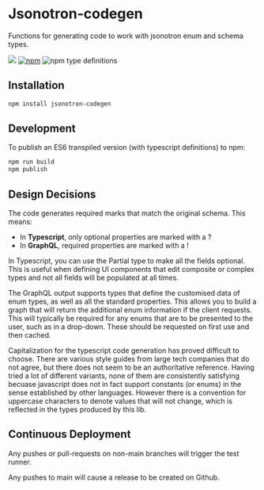 # Jsonotron-codegen

Functions for generating code to work with jsonotron enum and schema types.

![](https://github.com/karlhulme/jsonotron/workflows/CD/badge.svg)
[![npm](https://img.shields.io/npm/v/jsonotron-codegen.svg)](https://www.npmjs.com/package/jsonotron-codegen)
![npm type definitions](https://img.shields.io/npm/types/typescript)

## Installation

```bash
npm install jsonotron-codegen
```


## Development


To publish an ES6 transpiled version (with typescript definitions) to npm:

```bash
npm run build
npm publish
```


## Design Decisions

The code generates required marks that match the original schema.  This means:

* In **Typescript**, only optional properties are marked with a ?
* In **GraphQL**, required properties are marked with a !

In Typescript, you can use the Partial type to make all the fields optional.  This is useful when defining UI components that edit composite or complex types and not all fields will be populated at all times.

The GraphQL output supports types that define the customised data of enum types, as well as all the standard properties.
This allows you to build a graph that will return the additional enum information if the client requests.  This will
typically be required for any enums that are to be presented to the user, such as in a drop-down.  These should be
requested on first use and then cached.

Capitalization for the typescript code generation has proved difficult to choose.  There are various style guides from large tech companies that do not agree, but there does not seem to be an authoritative reference.  Having tried a lot of different variants, none of them are consistently satisfying becuase javascript does not in fact support constants (or enums) in the sense established by other languages.  However there is a convention for uppercase characters to denote values that will not change, which is reflected in the types produced by this lib.


## Continuous Deployment

Any pushes or pull-requests on non-main branches will trigger the test runner.

Any pushes to main will cause a release to be created on Github.
